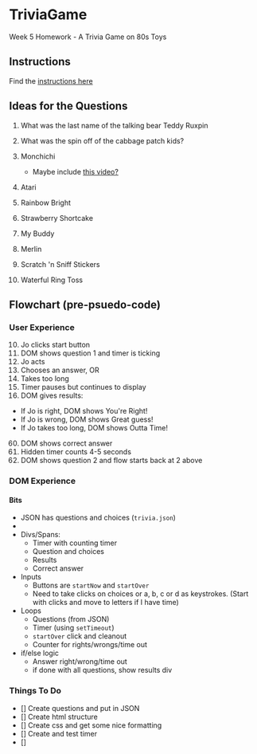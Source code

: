 # TriviaGame
Week 5 Homework - A Trivia Game on 80s Toys

## Instructions
Find the [instructions here](https://github.com/the-Coding-Boot-Camp-at-UT/02-2017-Houston-Class-Content/blob/master/Class-Content/05-timers-trivia/2-Homework/Instructions/homework-instructions.md)

## Ideas for the Questions

1. What was the last name of the talking bear
Teddy Ruxpin

2. What was the spin off of the cabbage patch kids?

3. Monchichi
    * Maybe include [this video?](https://www.youtube.com/watch?v=od3cNTl40VI)

4. Atari

5. Rainbow Bright

6. Strawberry Shortcake

7. My Buddy

8. Merlin

9. Scratch 'n Sniff Stickers

10. Waterful Ring Toss

## Flowchart (pre-psuedo-code)

### User Experience

10. Jo clicks start button
20. DOM shows question 1 and timer is ticking
30. Jo acts
  32. Chooses an answer, OR
  35. Takes too long
40. Timer pauses but continues to display
50. DOM gives results:
  * If Jo is right, DOM shows You're Right!
  * If Jo is wrong, DOM shows Great guess!
  * If Jo takes too long, DOM shows Outta Time!
60. DOM shows correct answer
70. Hidden timer counts 4-5 seconds
80. DOM shows question 2 and flow starts back at 2 above

### DOM Experience

#### Bits
* JSON has questions and choices (`trivia.json`)
*
* Divs/Spans:
  * Timer with counting timer
  * Question and choices
  * Results
  * Correct answer
* Inputs
  * Buttons are `startNow` and `startOver`
  * Need to take clicks on choices or a, b, c or d as keystrokes. (Start with clicks and move to letters if I have time)
* Loops
  * Questions (from JSON)
  * Timer (using `setTimeout`)
  * `startOver` click and cleanout
  * Counter for rights/wrongs/time out
* if/else logic
  * Answer right/wrong/time out
  * if done with all questions, show results div

### Things To Do

- [] Create questions and put in JSON
- [] Create html structure
- [] Create css and get some nice formatting
- [] Create and test timer
- []
